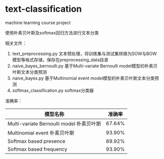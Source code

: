 # text-classification
machine learning course project

使用朴素贝叶斯及softmax回归方法进行文本分类

相关文件：
1. text_preprocessing.py 文本预处理，将训练集与测试集转换为SOW与BOW模型等格式存储，保存在preprocessing_data目录
2. naive_bayes_bernoulli.py 基于Multi-variate Bernoulli model模型的朴素贝叶斯文本分类预测
3. naive_bayes.py 基于Multinomial event model模型的朴素贝叶斯文本分类预测
4. softmax_classification.py softmax分类器

准确率：

| 模型名称                                 | 准确率 |
| ---------------------------------------- | ------ |
| Multi-variate Bernoulli model 朴素贝叶斯 | 67.64% |
| Multinomial event 朴素贝叶斯             | 93.90% |
| Softmax based presence                   | 89.92% |
| Softmax based frequency                  | 93.90% |

